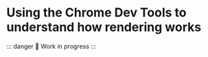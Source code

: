 # Using the Chrome Dev Tools to understand how rendering works

::: danger
:construction: Work in progress
:::

